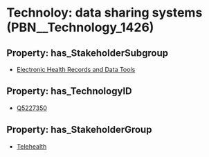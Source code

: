 # Technoloy: __data sharing systems__ (PBN__Technology_1426)

## Property: has_StakeholderSubgroup

* [Electronic Health Records and Data Tools](PBN__TechSubgroup_8)

## Property: has_TechnologyID

* [Q5227350](Q5227350)

## Property: has_StakeholderGroup

* [Telehealth](PBN__TechGroup_3)

